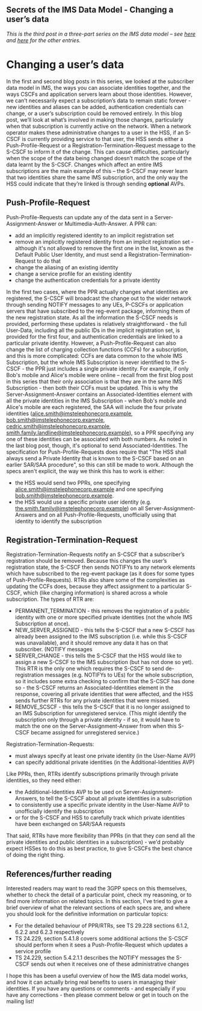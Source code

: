 Secrets of the IMS Data Model - Changing a user’s data
-----------------------------------------------------
_This is the third post in a three-part series on the IMS data model – see [here](Secrets_1.md) and [here](Secrets_3.md) for the other entries._

# **Changing a user’s data**

In the first and second blog posts in this series, we looked at the subscriber data model in IMS, the ways you can associate identities together, and the ways CSCFs and application servers learn about those identities. However, we can’t necessarily expect a subscription’s data to remain static forever - new identities and aliases can be added, authentication credentials can change, or a user’s subscription could be removed entirely. In this blog post, we’ll look at what’s involved in making those changes, particularly when that subscription is currently active on the network. When a network operator makes these administrative changes to a user in the HSS, if an S-CSCF is currently providing service to that user, the HSS sends either a Push-Profile-Request or a Registration-Termination-Request message to the S-CSCF to inform it of the change. This can cause difficulties, particularly when the scope of the data being changed doesn’t match the scope of the data learnt by the S-CSCF. Changes which affect an entire IMS subscriptions are the main example of this – the S-CSCF may never learn that two identities share the same IMS subscription, and the only way the HSS could indicate that they’re linked is through sending **optional** AVPs.

## Push-Profile-Request

Push-Profile-Requests can update any of the data sent in a Server-Assignment-Answer or Multimedia-Auth-Answer. A PPR can:

*   add an implicitly registered identity to an implicit registration set
*   remove an implicitly registered identity from an implicit registration set - although it's not allowed to remove the first one in the list, known as the Default Public User Identity, and must send a Registration-Termination-Request to do that
*   change the aliasing of an existing identity
*   change a service profile for an existing identity
*   change the authentication credentials for a private identity

In the first two cases, where the PPR actually changes what identities are registered, the S-CSCF will broadcast the change out to the wider network through sending NOTIFY messages to any UEs, P-CSCFs or application servers that have subscribed to the reg-event package, informing them of the new registration state. As all the information the S-CSCF needs is provided, performing these updates is relatively straightforward - the full User-Data, including all the public IDs in the implicit registration set, is provided for the first four, and authentication credentials are linked to a particular private identity. However, a Push-Profile-Request can also change the list of charging collection functions (CCFs) for a subscription, and this is more complicated: CCFs are data common to the whole IMS Subscription, but the whole IMS Subscription is never identified to the S-CSCF - the PPR just includes a single private identity. For example, if only Bob's mobile and Alice's mobile were online – recall from the first blog post in this series that their only association is that they are in the same IMS Subscription - then both their CCFs must be updated. This is why the Server-Assignment-Answer contains an Associated-Identities element with all the private identities in the IMS Subscription - when Bob's mobile and Alice's mobile are each registered, the SAA will include the four private identities (alice.smith@imstelephonecorp.example, bob.smith@imstelephonecorp.example, cedric.smith@imstelephonecorp.example, smith.family.landline@imstelephonecorp.example), so a PPR specifying any one of these identities can be associated with both numbers. As noted in the last blog post, though, it's optional to send Associated-Identities. The specification for Push-Profile-Requests does require that "The HSS shall always send a Private Identity that is known to the S-CSCF based on an earlier SAR/SAA procedure", so this can still be made to work. Although the specs aren't explicit, the way we think this has to work is either:

*   the HSS would send two PPRs, one specifying alice.smith@imstelephonecorp.example and one specifying bob.smith@imstelephonecorp.example.
*   the HSS would use a specific private user identity (e.g. the.smith.family@imstelephonecorp.example) on all Server-Assignment-Answers and on all Push-Profile-Requests, unofficially using that identity to identify the subscription

## Registration-Termination-Request

Registration-Termination-Requests notify an S-CSCF that a subscriber’s registration should be removed. Because this changes the user’s registration state, the S-CSCF then sends NOTIFYs to any network elements which have subscribed to the reg-event package (as it does for some types of Push-Profile-Requests). RTRs also share some of the complexities as updating the CCFs does, because they affect assignment to a particular S-CSCF, which (like charging information) is shared across a whole subscription. The types of RTR are:

*   PERMANENT\_TERMINATION - this removes the registration of a public identity with one or more specified private identities (not the whole IMS Subscription at once).
*   NEW\_SERVER\_ASSIGNED - this tells the S-CSCF that a new S-CSCF has already been assigned to the IMS subscription (i.e. while this S-CSCF was unavailable), and it should remove any data it has on that subscriber. (NOTIFY messages
*   SERVER\_CHANGE - this tells the S-CSCF that the HSS would like to assign a new S-CSCF to the IMS subscription (but has not done so yet). This RTR is the only one which requires the S-CSCF to send de-registration messages (e.g. NOTIFYs to UEs) for the whole subscription, so it includes some extra checking to confirm that the S-CSCF has done so - the S-CSCF returns an Associated-Identities element in the response, covering all private identities that were affected, and the HSS sends further RTRs for any private identities that were missed.
*   REMOVE\_SCSCF - this tells the S-CSCF that it is no longer assigned to an IMS Subscription for unregistered service. (This might identify the subscription only through a private identity - if so, it would have to match the one on the Server-Assignment-Answer from when this S-CSCF became assigned for unregistered service.)

Registration-Termination-Requests:

*   must always specify at least one private identity (in the User-Name AVP)
*   can specify additional private identities (in the Additional-Identities AVP)

Like PPRs, then, RTRs identify subscriptions primarily through private identities, so they need either:

*   the Additional-Identities AVP to be used on Server-Assignment-Answers, to tell the S-CSCF about all private identities in a subscription
*   to consistently use a specific private identity in the User-Name AVP to unofficially identify the subscription
*   or for the S-CSCF and HSS to carefully track which private identities have been exchanged on SAR/SAA requests

That said, RTRs have more flexibility than PPRs (in that they _can_ send all the private identities and public identities in a subscription) - we'd probably expect HSSes to do this as best practice, to give S-CSCFs the best chance of doing the right thing.

## References/further reading

Interested readers may want to read the 3GPP specs on this themselves, whether to check the detail of a particular point, check my reasoning, or to find more information on related topics. In this section, I've tried to give a brief overview of what the relevant sections of each specs are, and where you should look for the definitive information on particular topics:

*   For the detailed behaviour of PPR/RTRs, see TS 29.228 sections 6.1.2, 6.2.2 and 6.2.3 respectively
*   TS 24.229, section 5.4.1.8 covers some additional actions the S-CSCF should perform when it sees a Push-Profile-Request which updates a service profile
*   TS 24.229, section 5.4.2.1.1 describes the NOTIFY messages the S-CSCF sends out when it receives one of these administrative changes

I hope this has been a useful overview of how the IMS data model works, and how it can actually bring real benefits to users in managing their identities. If you have any questions or comments - and especially if you have any corrections - then please comment below or get in touch on the mailing list!
